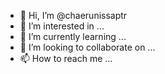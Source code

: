 - 👋 Hi, I’m @chaerunissaptr
- 👀 I’m interested in ...
- 🌱 I’m currently learning ...
- 💞️ I’m looking to collaborate on ...
- 📫 How to reach me ...

<!---
chaerunissaptr/chaerunissaptr is a ✨ special ✨ repository because its `README.md` (this file) appears on your GitHub profile.
You can click the Preview link to take a look at your changes.
--->
